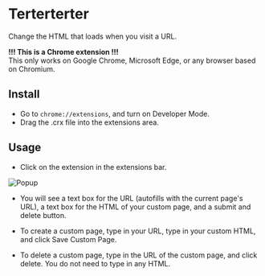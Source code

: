 # Terterterter

Change the HTML that loads when you visit a URL.

**!!! This is a Chrome extension !!!**  
This only works on Google Chrome, Microsoft Edge, or any browser based on Chromium.

## Install

- Go to `chrome://extensions`, and turn on Developer Mode.
- Drag the .crx file into the extensions area.

## Usage

- Click on the extension in the extensions bar.

![Popup](https://raw.githubusercontent.com/ccn0/terterterter/main/readme-popup.png)

- You will see a text box for the URL (autofills with the current page's URL), a text box for the HTML of your custom page, and a submit and delete button.

- To create a custom page, type in your URL, type in your custom HTML, and click Save Custom Page.

- To delete a custom page, type in the URL of the custom page, and click delete. You do not need to type in any HTML.
